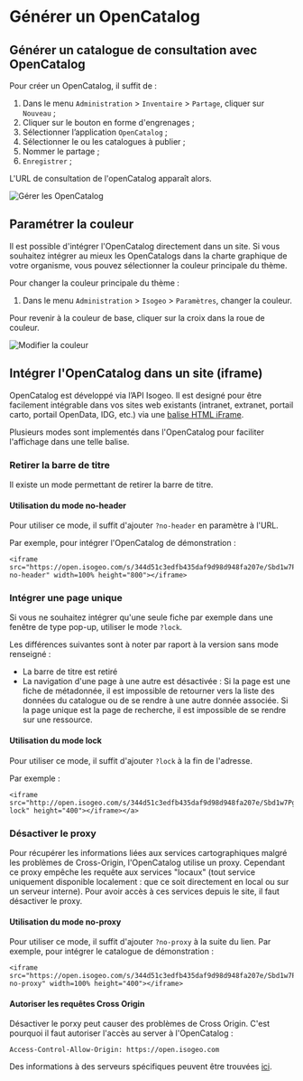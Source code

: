 # Générer un OpenCatalog
## Générer un catalogue de consultation avec OpenCatalog
Pour créer un OpenCatalog, il suffit de :

1. Dans le menu `Administration`  > `Inventaire` > `Partage`, cliquer sur `Nouveau` ;
2. Cliquer sur le bouton en forme d&apos;engrenages ;
3. Sélectionner l’application `OpenCatalog` ;
4. Sélectionner le ou les catalogues à publier ;
5. Nommer le partage ;
6. `Enregistrer` ;

L&apos;URL de consultation de l&apos;openCatalog apparaît alors.

![Gérer les OpenCatalog](/assets/usage/generateOC.PNG)

## Paramétrer la couleur
Il est possible d'intégrer l'OpenCatalog directement dans un site. Si vous souhaitez intégrer au mieux les OpenCatalogs dans la charte graphique de votre organisme, vous pouvez sélectionner la couleur principale du thème.

Pour changer la couleur principale du thème :
1. Dans le menu `Administration` > `Isogeo` > `Paramètres`, changer la couleur.

Pour revenir à la couleur de base, cliquer sur la croix dans la roue de couleur.

![Modifier la couleur](/assets/usage/colorPicker.PNG)

## Intégrer l'OpenCatalog dans un site (iframe)
OpenCatalog est développé via l’API Isogeo. Il est designé pour être facilement intégrable dans vos sites web existants (intranet, extranet, portail carto, portail OpenData, IDG, etc.) via une [balise HTML iFrame](https://www.w3schools.com/tags/tag_iframe.asp).

Plusieurs modes sont implementés dans l'OpenCatalog pour faciliter l'affichage dans une telle balise.

### Retirer la barre de titre
Il existe un mode permettant de retirer la barre de titre.

#### Utilisation du mode no-header
Pour utiliser ce mode, il suffit d'ajouter ``?no-header`` en paramètre à l'URL.

Par exemple, pour intégrer l'OpenCatalog de démonstration :
```
<iframe src="https://open.isogeo.com/s/344d51c3edfb435daf9d98d948fa207e/Sbd1w7PgqE8n7LDq3azRqNhiMHZf0?no-header" width=100% height="800"></iframe>
```

### Intégrer une page unique
Si vous ne souhaitez intégrer qu'une seule fiche par exemple dans une fenêtre de type pop-up, utiliser le mode ``?lock``.

Les différences suivantes sont à noter par raport à la version sans mode renseigné :
* La barre de titre est retiré
* La navigation d'une page à une autre est désactivée : Si la page est une fiche de métadonnée, il est impossible de retourner vers la liste des données du catalogue ou de se rendre à une autre donnée associée. Si la page unique est la page de recherche, il est impossible de se rendre sur une ressource.

#### Utilisation du mode lock
Pour utiliser ce mode, il suffit d'ajouter ``?lock`` à la fin de l'adresse.

Par exemple :
```
<iframe src="http://open.isogeo.com/s/344d51c3edfb435daf9d98d948fa207e/Sbd1w7PgqE8n7LDq3azRqNhiMHZf0/m/754209f115c040a48d43ffc262b16500?lock" height="400"></iframe></a>
```

### Désactiver le proxy
Pour récupérer les informations liées aux services cartographiques malgré les problèmes de Cross-Origin, l'OpenCatalog utilise un proxy. Cependant ce proxy empêche les requête aux services "locaux" (tout service uniquement disponible localement : que ce soit directement en local ou sur un serveur interne).  Pour avoir accès à ces services depuis le site, il faut désactiver le proxy.

#### Utilisation du mode no-proxy
Pour utiliser ce mode, il suffit d'ajouter ```?no-proxy``` à la suite du lien. Par exemple, pour intégrer le catalogue de démonstration :
```
<iframe src="https://open.isogeo.com/s/344d51c3edfb435daf9d98d948fa207e/Sbd1w7PgqE8n7LDq3azRqNhiMHZf0?no-proxy" width=100% height="400"></iframe>
```
#### Autoriser les requêtes Cross Origin
Désactiver le porxy peut causer des problèmes de Cross Origin. C'est pourquoi  il faut autoriser l'accès au server à l'OpenCatalog :
```
Access-Control-Allow-Origin: https://open.isogeo.com
```
Des informations à des serveurs spécifiques peuvent être trouvées [ici](https://fr.wikipedia.org/wiki/Cross-origin_resource_sharing).
